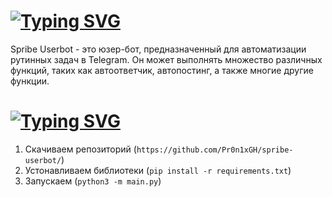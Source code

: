 # <a href="https://git.io/typing-svg"><img src="https://readme-typing-svg.herokuapp.com?font=Fira+Code&weight=700&size=24&pause=1000&color=257CBCF7&width=435&lines=SPRIBE+USERBOT" alt="Typing SVG" /></a>
Spribe Userbot - это юзер-бот, предназначенный для автоматизации рутинных задач в Telegram. Он может выполнять множество различных функций, таких как автоответчик, автопостинг, а также многие другие функции.
# <a href="https://git.io/typing-svg"><img src="https://readme-typing-svg.herokuapp.com?font=Fira+Code&weight=700&size=24&pause=1000&color=00F789&width=435&lines=Installation" alt="Typing SVG" /></a>
1. Скачиваем репозиторий (`https://github.com/Pr0n1xGH/spribe-userbot/`)
2. Устонавливаем библиотеки (`pip install -r requirements.txt`)
3. Запускаем (`python3 -m main.py`)
